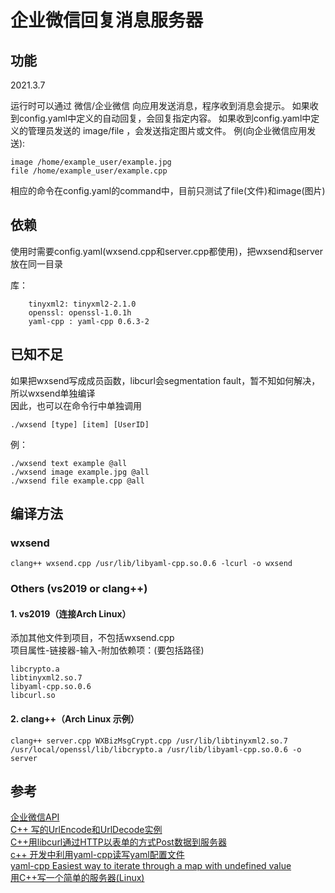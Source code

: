 # 企业微信回复消息服务器

## 功能
2021.3.7

运行时可以通过 微信/企业微信 向应用发送消息，程序收到消息会提示。
如果收到config.yaml中定义的自动回复，会回复指定内容。
如果收到config.yaml中定义的管理员发送的 image/file ，会发送指定图片或文件。
例(向企业微信应用发送):
```
image /home/example_user/example.jpg
file /home/example_user/example.cpp
```
相应的命令在config.yaml的command中，目前只测试了file(文件)和image(图片)

## 依赖
使用时需要config.yaml(wxsend.cpp和server.cpp都使用)，把wxsend和server放在同一目录  

库：
```
	tinyxml2: tinyxml2-2.1.0
	openssl: openssl-1.0.1h
	yaml-cpp : yaml-cpp 0.6.3-2
```
## 已知不足
如果把wxsend写成成员函数，libcurl会segmentation fault，暂不知如何解决，所以wxsend单独编译  
因此，也可以在命令行中单独调用
```	
./wxsend [type] [item] [UserID]
```
例：
```	
./wxsend text example @all
./wxsend image example.jpg @all
./wxsend file example.cpp @all
```
## 编译方法

### wxsend 
```
clang++ wxsend.cpp /usr/lib/libyaml-cpp.so.0.6 -lcurl -o wxsend
```
### Others (vs2019 or clang++)

#### 1. vs2019（连接Arch Linux）
添加其他文件到项目，不包括wxsend.cpp  
项目属性-链接器-输入-附加依赖项：(要包括路径)  
```	
libcrypto.a
libtinyxml2.so.7
libyaml-cpp.so.0.6
libcurl.so
```
#### 2. clang++（Arch Linux 示例）
```
clang++ server.cpp WXBizMsgCrypt.cpp /usr/lib/libtinyxml2.so.7 /usr/local/openssl/lib/libcrypto.a /usr/lib/libyaml-cpp.so.0.6 -o server

```
## 参考
[企业微信API](https://work.weixin.qq.com/api/doc)  
[C++ 写的UrlEncode和UrlDecode实例](https://www.jb51.net/article/201855.htm)  
[C++用libcurl通过HTTP以表单的方式Post数据到服务器](https://blog.csdn.net/shaoyiju/article/details/78238336)  
[c++ 开发中利用yaml-cpp读写yaml配置文件](https://blog.csdn.net/briblue/article/details/89515470)  
[yaml-cpp Easiest way to iterate through a map with undefined value](https://stackoverflow.com/questions/12374691/yaml-cpp-easiest-way-to-iterate-through-a-map-with-undefined-values)  
[用C++写一个简单的服务器(Linux)](https://blog.csdn.net/qq_29695701/article/details/83830108)  



